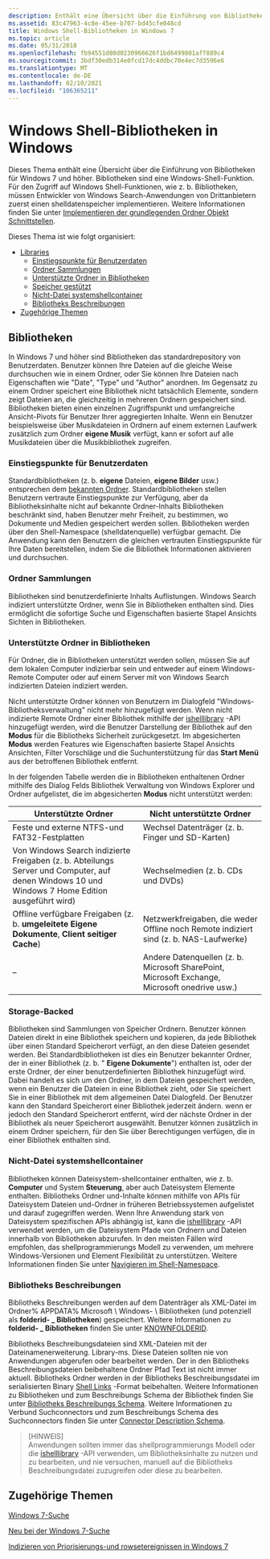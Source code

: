 ```yaml
---
description: Enthält eine Übersicht über die Einführung von Bibliotheken für Windows 7.
ms.assetid: 83c47963-4c8e-45ee-b707-bd45cfe048cd
title: Windows Shell-Bibliotheken in Windows 7
ms.topic: article
ms.date: 05/31/2018
ms.openlocfilehash: fb94551d80d0230966626f1bd6499801aff889c4
ms.sourcegitcommit: 3bdf30edb314e0fcd17dc4ddbc70e4ec7d3596e6
ms.translationtype: MT
ms.contentlocale: de-DE
ms.lasthandoff: 02/10/2021
ms.locfileid: "106365211"
---
```

# <a name="windows-shell-libraries-in-windows"></a>Windows Shell-Bibliotheken in Windows

Dieses Thema enthält eine Übersicht über die Einführung von Bibliotheken für Windows 7 und höher. Bibliotheken sind eine Windows-Shell-Funktion. Für den Zugriff auf Windows Shell-Funktionen, wie z. b. Bibliotheken, müssen Entwickler von Windows Search-Anwendungen von Drittanbietern zuerst einen shelldatenspeicher implementieren. Weitere Informationen finden Sie unter [Implementieren der grundlegenden Ordner Objekt Schnittstellen](/previous-versions/windows/desktop/legacy/cc144093(v=vs.85)).

Dieses Thema ist wie folgt organisiert:

- [Libraries](#libraries)
  - [Einstiegspunkte für Benutzerdaten](#user-data-entry-points)
  - [Ordner Sammlungen](#collections-of-folders)
  - [Unterstützte Ordner in Bibliotheken](#supported-folders-in-libraries)
  - [Speicher gestützt](#storage-backed)
  - [Nicht-Datei systemshellcontainer](#non-file-system-shell-containers)
  - [Bibliotheks Beschreibungen](#library-descriptions)
- [Zugehörige Themen](#related-topics)

## <a name="libraries"></a>Bibliotheken

In Windows 7 und höher sind Bibliotheken das standardrepository von Benutzerdaten. Benutzer können Ihre Dateien auf die gleiche Weise durchsuchen wie in einem Ordner, oder Sie können Ihre Dateien nach Eigenschaften wie "Date", "Type" und "Author" anordnen. Im Gegensatz zu einem Ordner speichert eine Bibliothek nicht tatsächlich Elemente, sondern zeigt Dateien an, die gleichzeitig in mehreren Ordnern gespeichert sind. Bibliotheken bieten einen einzelnen Zugriffspunkt und umfangreiche Ansicht-Pivots für Benutzer Ihrer aggregierten Inhalte. Wenn ein Benutzer beispielsweise über Musikdateien in Ordnern auf einem externen Laufwerk zusätzlich zum Ordner **eigene Musik** verfügt, kann er sofort auf alle Musikdateien über die Musikbibliothek zugreifen.

### <a name="user-data-entry-points"></a>Einstiegspunkte für Benutzerdaten

Standardbibliotheken (z. b. **eigene** Dateien, **eigene Bilder** usw.) entsprechen dem [bekannten Ordner](/previous-versions/windows/desktop/legacy/bb776911(v=vs.85)). Standardbibliotheken stellen Benutzern vertraute Einstiegspunkte zur Verfügung, aber da Bibliotheksinhalte nicht auf bekannte Ordner-Inhalts Bibliotheken beschränkt sind, haben Benutzer mehr Freiheit, zu bestimmen, wo Dokumente und Medien gespeichert werden sollen. Bibliotheken werden über den Shell-Namespace (shelldatenquelle) verfügbar gemacht. Die Anwendung kann den Benutzern die gleichen vertrauten Einstiegspunkte für Ihre Daten bereitstellen, indem Sie die Bibliothek Informationen aktivieren und durchsuchen.

### <a name="collections-of-folders"></a>Ordner Sammlungen

Bibliotheken sind benutzerdefinierte Inhalts Auflistungen. Windows Search indiziert unterstützte Ordner, wenn Sie in Bibliotheken enthalten sind. Dies ermöglicht die sofortige Suche und Eigenschaften basierte Stapel Ansichts Sichten in Bibliotheken.

### <a name="supported-folders-in-libraries"></a>Unterstützte Ordner in Bibliotheken

Für Ordner, die in Bibliotheken unterstützt werden sollen, müssen Sie auf dem lokalen Computer indizierbar sein und entweder auf einem Windows-Remote Computer oder auf einem Server mit von Windows Search indizierten Dateien indiziert werden.

Nicht unterstützte Ordner können von Benutzern im Dialogfeld "Windows-Bibliotheksverwaltung" nicht mehr hinzugefügt werden. Wenn nicht indizierte Remote Ordner einer Bibliothek mithilfe der [ishelllibrary](/windows/win32/api/shobjidl_core/nn-shobjidl_core-ishelllibrary) -API hinzugefügt werden, wird die Benutzer Darstellung der Bibliothek auf den **Modus** für die Bibliotheks Sicherheit zurückgesetzt. Im abgesicherten **Modus** werden Features wie Eigenschaften basierte Stapel Ansichts Ansichten, Filter Vorschläge und die Suchunterstützung für das **Start Menü** aus der betroffenen Bibliothek entfernt.

In der folgenden Tabelle werden die in Bibliotheken enthaltenen Ordner mithilfe des Dialog Felds Bibliothek Verwaltung von Windows Explorer und Ordner aufgelistet, die im abgesicherten **Modus** nicht unterstützt werden:

| Unterstützte Ordner                                                                                                                            | Nicht unterstützte Ordner                                                                                     |
|----------------------------------------------------------------------------------------------------------------------------------------------|---------------------------------------------------------------------------------------------------------|
| Feste und externe NTFS-und FAT32-Festplatten                                                                                                | Wechsel Datenträger (z. b. Finger und SD-Karten)                                                     |
| Von Windows Search indizierte Freigaben (z. b. Abteilungs Server und Computer, auf denen Windows 10 und Windows 7 Home Edition ausgeführt wird) | Wechselmedien (z. b. CDs und DVDs)                                                                  |
| Offline verfügbare Freigaben (z. b. **umgeleitete Eigene Dokumente**, **Client seitiger Cache**)                                               | Netzwerkfreigaben, die weder Offline noch Remote indiziert sind (z. b. NAS-Laufwerke)             |
| –                                                                                                                                          | Andere Datenquellen (z. b. Microsoft SharePoint, Microsoft Exchange, Microsoft onedrive usw.) |

### <a name="storage-backed"></a>Storage-Backed

Bibliotheken sind Sammlungen von Speicher Ordnern. Benutzer können Dateien direkt in eine Bibliothek speichern und kopieren, da jede Bibliothek über einen Standard Speicherort verfügt, an den diese Dateien gesendet werden. Bei Standardbibliotheken ist dies ein Benutzer bekannter Ordner, der in einer Bibliothek (z. b. " **Eigene Dokumente**") enthalten ist, oder der erste Ordner, der einer benutzerdefinierten Bibliothek hinzugefügt wird. Dabei handelt es sich um den Ordner, in dem Dateien gespeichert werden, wenn ein Benutzer die Dateien in eine Bibliothek zieht, oder Sie speichert Sie in einer Bibliothek mit dem allgemeinen Datei Dialogfeld. Der Benutzer kann den Standard Speicherort einer Bibliothek jederzeit ändern. wenn er jedoch den Standard Speicherort entfernt, wird der nächste Ordner in der Bibliothek als neuer Speicherort ausgewählt. Benutzer können zusätzlich in einem Ordner speichern, für den Sie über Berechtigungen verfügen, die in einer Bibliothek enthalten sind.

### <a name="non-file-system-shell-containers"></a>Nicht-Datei systemshellcontainer

Bibliotheken können Dateisystem-shellcontainer enthalten, wie z. b. **Computer** und System **Steuerung**, aber auch Dateisystem Elemente enthalten. Bibliotheks Ordner und-Inhalte können mithilfe von APIs für Dateisystem Dateien und-Ordner in früheren Betriebssystemen aufgelistet und darauf zugegriffen werden. Wenn Ihre Anwendung stark von Dateisystem spezifischen APIs abhängig ist, kann die [ishelllibrary](/windows/win32/api/shobjidl_core/nn-shobjidl_core-ishelllibrary) -API verwendet werden, um die Dateisystem Pfade von Ordnern und Dateien innerhalb von Bibliotheken abzurufen. In den meisten Fällen wird empfohlen, das shellprogrammierungs Modell zu verwenden, um mehrere Windows-Versionen und Element Flexibilität zu unterstützen. Weitere Informationen finden Sie unter [Navigieren im Shell-Namespace](https://msdn.microsoft.com/library/dd378496(VS.85).aspx).

### <a name="library-descriptions"></a>Bibliotheks Beschreibungen

Bibliotheks Beschreibungen werden auf dem Datenträger als XML-Datei im Ordner% APPDATA% Microsoft \\ Windows- \\ Bibliotheken (und potenziell als **folderid- \_ Bibliotheken**) gespeichert. Weitere Informationen zu **folderid- \_ Bibliotheken** finden Sie unter [KNOWNFOLDERID](/windows/desktop/shell/knownfolderid).

Bibliotheks Beschreibungsdateien sind XML-Dateien mit der Dateinamenerweiterung. Library-ms. Diese Dateien sollten nie von Anwendungen abgerufen oder bearbeitet werden. Der in den Bibliotheks Beschreibungsdateien beibehaltene Ordner Pfad Text ist nicht immer aktuell. Bibliotheks Ordner werden in der Bibliotheks Beschreibungsdatei im serialisierten Binary [Shell Links](/windows/desktop/shell/links) -Format beibehalten. Weitere Informationen zu Bibliotheken und zum Beschreibungs Schema der Bibliothek finden Sie unter [Bibliotheks Beschreibungs Schema](../shell/library-schema-entry.md). Weitere Informationen zu Verbund Suchconnectors und zum Beschreibungs Schema des Suchconnectors finden Sie unter [Connector Description Schema](search-sconn-desc-schema-entry.md).

> [HINWEIS]  
> Anwendungen sollten immer das shellprogrammierungs Modell oder die [ishelllibrary](/windows/win32/api/shobjidl_core/nn-shobjidl_core-ishelllibrary) -API verwenden, um Bibliotheksinhalte zu nutzen und zu bearbeiten, und nie versuchen, manuell auf die Bibliotheks Beschreibungsdatei zuzugreifen oder diese zu bearbeiten.

## <a name="related-topics"></a>Zugehörige Themen

[Windows 7-Suche](./-search-3x-wds-overview.md)

[Neu bei der Windows 7-Suche](new-for-windows-7-search.md)

[Indizieren von Priorisierungs-und rowsetereignissen in Windows 7](indexing-prioritization-and-rowset-events.md)